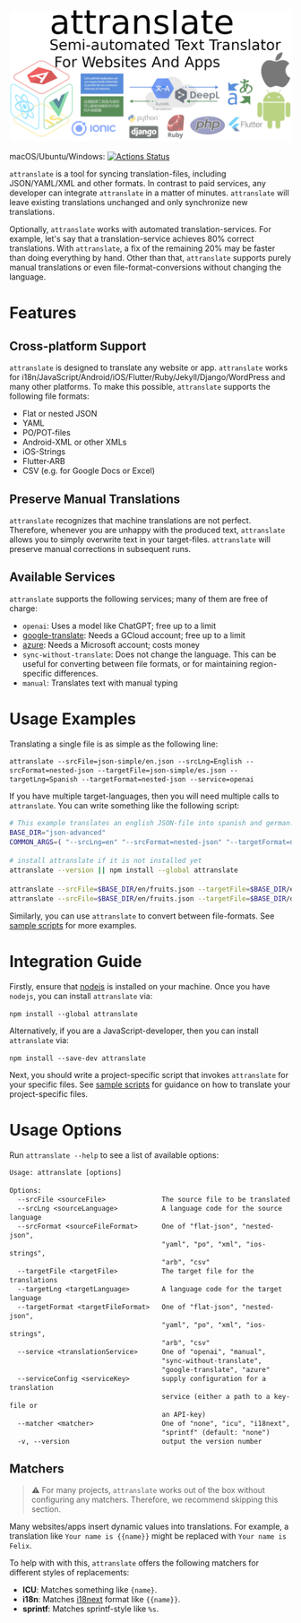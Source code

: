 <p align="center">
  <img alt="attranslate - Semi-automated Text Translator for Websites and Apps" src="docs/logo/attranslate_logo.png">
</p>

macOS/Ubuntu/Windows: [![Actions Status](https://github.com/fkirc/attranslate/workflows/Tests/badge.svg/?branch=master)](https://github.com/fkirc/attranslate/actions?query=branch%3Amaster)

`attranslate` is a tool for syncing translation-files, including JSON/YAML/XML and other formats.
In contrast to paid services, any developer can integrate `attranslate` in a matter of minutes.
`attranslate` will leave existing translations unchanged and only synchronize new translations.

Optionally, `attranslate` works with automated translation-services.
For example, let's say that a translation-service achieves 80% correct translations.
With `attranslate`, a fix of the remaining 20% may be faster than doing everything by hand.
Other than that, `attranslate` supports purely manual translations or even file-format-conversions without changing the language.

# Features

## Cross-platform Support

`attranslate` is designed to translate any website or app.
`attranslate` works for i18n/JavaScript/Android/iOS/Flutter/Ruby/Jekyll/Django/WordPress and many other platforms.
To make this possible, `attranslate` supports the following file formats:

- Flat or nested JSON
- YAML
- PO/POT-files
- Android-XML or other XMLs
- iOS-Strings
- Flutter-ARB
- CSV (e.g. for Google Docs or Excel)

## Preserve Manual Translations

`attranslate` recognizes that machine translations are not perfect.
Therefore, whenever you are unhappy with the produced text, `attranslate` allows you to simply overwrite text in your target-files.
`attranslate` will preserve manual corrections in subsequent runs.

## Available Services

`attranslate` supports the following services; many of them are free of charge:

- `openai`: Uses a model like ChatGPT; free up to a limit
- [google-translate](https://cloud.google.com/translate): Needs a GCloud account; free up to a limit
- [azure](https://azure.microsoft.com/en-us/services/cognitive-services/translator-text-api/): Needs a Microsoft account; costs money
- `sync-without-translate`: Does not change the language. This can be useful for converting between file formats, or for maintaining region-specific differences.
- `manual`: Translates text with manual typing

# Usage Examples

Translating a single file is as simple as the following line:

```
attranslate --srcFile=json-simple/en.json --srcLng=English --srcFormat=nested-json --targetFile=json-simple/es.json --targetLng=Spanish --targetFormat=nested-json --service=openai
```

If you have multiple target-languages, then you will need multiple calls to `attranslate`.
You can write something like the following script:

```bash
# This example translates an english JSON-file into spanish and german.
BASE_DIR="json-advanced"
COMMON_ARGS=( "--srcLng=en" "--srcFormat=nested-json" "--targetFormat=nested-json" "--service=google-translate" "--serviceConfig=gcloud/gcloud_service_account.json" )

# install attranslate if it is not installed yet
attranslate --version || npm install --global attranslate

attranslate --srcFile=$BASE_DIR/en/fruits.json --targetFile=$BASE_DIR/es/fruits.json --targetLng=es "${COMMON_ARGS[@]}"
attranslate --srcFile=$BASE_DIR/en/fruits.json --targetFile=$BASE_DIR/de/fruits.json --targetLng=de "${COMMON_ARGS[@]}"
```

Similarly, you can use `attranslate` to convert between file-formats.
See [sample scripts](https://github.com/fkirc/attranslate/tree/master/sample-scripts) for more examples.

# Integration Guide

Firstly, ensure that [nodejs](https://nodejs.org/) is installed on your machine.
Once you have `nodejs`, you can install `attranslate` via:

`npm install --global attranslate`

Alternatively, if you are a JavaScript-developer, then you can install `attranslate` via:

`npm install --save-dev attranslate`

Next, you should write a project-specific script that invokes `attranslate` for your specific files.
See [sample scripts](https://github.com/fkirc/attranslate/tree/master/sample-scripts) for guidance on how to translate your project-specific files.

# Usage Options

Run `attranslate --help` to see a list of available options:

```
Usage: attranslate [options]

Options:
  --srcFile <sourceFile>              The source file to be translated
  --srcLng <sourceLanguage>           A language code for the source language
  --srcFormat <sourceFileFormat>      One of "flat-json", "nested-json",
                                      "yaml", "po", "xml", "ios-strings",
                                      "arb", "csv"
  --targetFile <targetFile>           The target file for the translations
  --targetLng <targetLanguage>        A language code for the target language
  --targetFormat <targetFileFormat>   One of "flat-json", "nested-json",
                                      "yaml", "po", "xml", "ios-strings",
                                      "arb", "csv"
  --service <translationService>      One of "openai", "manual",
                                      "sync-without-translate",
                                      "google-translate", "azure"
  --serviceConfig <serviceKey>        supply configuration for a translation
                                      service (either a path to a key-file or
                                      an API-key)
  --matcher <matcher>                 One of "none", "icu", "i18next",
                                      "sprintf" (default: "none")
  -v, --version                       output the version number
```

## Matchers

> :warning: For many projects, `attranslate` works out of the box without configuring any matchers. Therefore, we recommend skipping this section.

Many websites/apps insert dynamic values into translations.
For example, a translation like `Your name is {{name}}` might be replaced with `Your name is Felix`.

To help with with this, `attranslate` offers the following matchers for different styles of replacements:

- **ICU**: Matches something like `{name}`.
- **i18n**: Matches [i18next](https://www.i18next.com/translation-function/interpolation) format like `{{name}}`.
- **sprintf**: Matches sprintf-style like `%s`.
